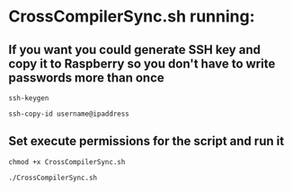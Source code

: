 # CrossCompilerSync.sh running:

## If you want you could generate SSH key and copy it to Raspberry so you don't have to write passwords more than once
`ssh-keygen`

`ssh-copy-id username@ipaddress`

## Set execute permissions for the script and run it
`chmod +x CrossCompilerSync.sh`

`./CrossCompilerSync.sh`
